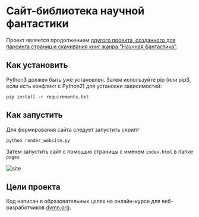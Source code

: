 # Сайт-библиотека научной фантастики
 
Проект является продолжением [другого проекта, созданного для парсинга страниц и скачивания книг жанра "Научная фантастика"](https://github.com/svgen83/book_parser).

## Как установить

Python3 должен быть уже установлен.
Затем используйте pip (или pip3, если есть конфликт с Python2) для установки зависимостей:
```
pip install -r requirements.txt
```

## Как запустить

Для формирования сайта следует запустить скрипт
```
python render_website.py
```
Затем запустить сайт с помощью страницы с именем `index.html` в папке `pages`

![site](https://user-images.githubusercontent.com/61458549/209626259-50f36814-b698-49de-9926-af3b2c8c7b48.jpg)


## Цели проекта

Код написан в образовательных целях на онлайн-курсе для веб-разработчиков [dvmn.org](https://dvmn.org/).
